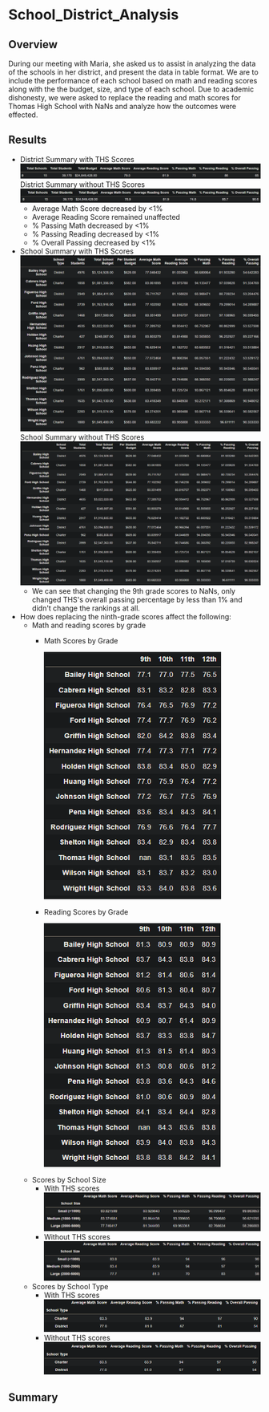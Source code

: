 # School_District_Analysis
## Overview
During our meeting with Maria, she asked us to assist in analyzing the data of the schools in her district, and present the data in table format. We are to include the performance of each school based on math and reading scores along with the the budget, size, and type of each school. Due to academic dishonesty, we were asked to replace the reading and math scores for Thomas High School with NaNs and analyze how the outcomes were effected. 

## Results
  - District Summary with THS Scores
    ![alt text](Resources/District_Summary_with_THS.PNG)
    District Summary without THS Scores
    ![alt text](Resources/District_Summary_without_THS.PNG)
    - Average Math Score decreased by <1%
    - Average Reading Score remained unaffected
    - % Passing Math decreased by <1%
    - % Passing Reading decreased by <1%
    - % Overall Passing decreased by <1%
  - School Summary with THS Scores
    ![alt text](Resources/School_Summary_with_THS.PNG)
    School Summary without THS Scores
    ![alt text](Resources/School_Summary_without_THS.PNG)
    - We can see that changing the 9th grade scores to NaNs, only changed THS's overall passing percentage by less than 1% and didn't change the rankings at all. 
  - How does replacing the ninth-grade scores affect the following:
    - Math and reading scores by grade
      - Math Scores by Grade
    
        ![alt text](Resources/math_scores_by_grade.PNG)
      - Reading Scores by Grade
    
        ![alt text](Resources/reading_scores_by_grade_fixed.PNG)  
    - Scores by School Size
      - With THS scores
        ![alt text](Resources/scores_by_size_with_THS.PNG)   
      - Without THS scores
        ![alt text](Resources/scores_by_size_without_THS.PNG)  
    - Scores by School Type 
      - With THS scores
        ![alt text](Resources/type_with_THS.PNG)   
      - Without THS scores
        ![alt text](Resources/type_without_THS.PNG)      
  
## Summary
